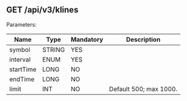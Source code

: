 

## GET /api/v3/klines

Parameters:

| Name	| Type	| Mandatory	| Description |
|-------|-------|-----------|-------------|
| symbol	| STRING	| YES	| |
| interval	| ENUM	| YES	| |
| startTime	| LONG	| NO	| |
| endTime	| LONG	| NO	| |
| limit	| INT	| NO	| Default 500; max 1000. |

